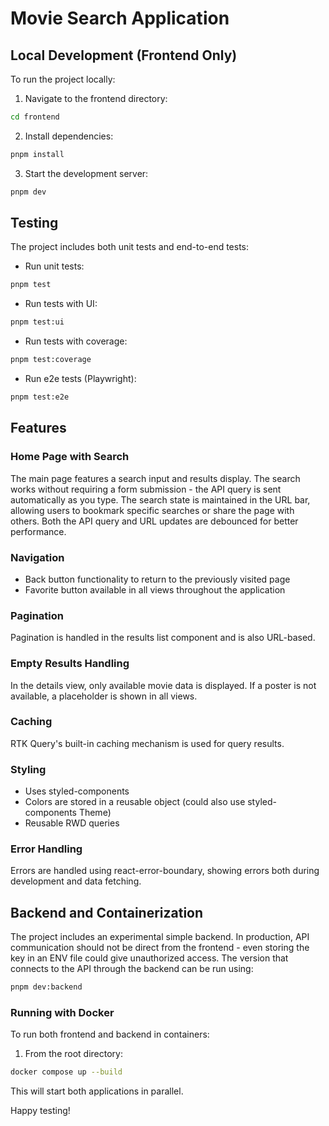 # Movie Search Application

## Local Development (Frontend Only)

To run the project locally:

1. Navigate to the frontend directory:
```bash
cd frontend
```

2. Install dependencies:
```bash
pnpm install
```

3. Start the development server:
```bash
pnpm dev
```

## Testing

The project includes both unit tests and end-to-end tests:

- Run unit tests:
```bash
pnpm test
```

- Run tests with UI:
```bash
pnpm test:ui
```

- Run tests with coverage:
```bash
pnpm test:coverage
```

- Run e2e tests (Playwright):
```bash
pnpm test:e2e
```

## Features

### Home Page with Search
The main page features a search input and results display. The search works without requiring a form submission - the API query is sent automatically as you type. The search state is maintained in the URL bar, allowing users to bookmark specific searches or share the page with others. Both the API query and URL updates are debounced for better performance.

### Navigation
- Back button functionality to return to the previously visited page
- Favorite button available in all views throughout the application

### Pagination
Pagination is handled in the results list component and is also URL-based.

### Empty Results Handling
In the details view, only available movie data is displayed. If a poster is not available, a placeholder is shown in all views.

### Caching
RTK Query's built-in caching mechanism is used for query results.

### Styling
- Uses styled-components
- Colors are stored in a reusable object (could also use styled-components Theme)
- Reusable RWD queries

### Error Handling
Errors are handled using react-error-boundary, showing errors both during development and data fetching.

## Backend and Containerization

The project includes an experimental simple backend. In production, API communication should not be direct from the frontend - even storing the key in an ENV file could give unauthorized access. The version that connects to the API through the backend can be run using:

```bash
pnpm dev:backend
```

### Running with Docker

To run both frontend and backend in containers:

1. From the root directory:
```bash
docker compose up --build
```

This will start both applications in parallel.

Happy testing!

